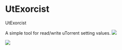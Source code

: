 # UtExorcist
UtExorcist

A simple tool for read/write uTorrent setting values.
![](http://192.243.125.218/images/ute/1.jpg)

![](http://192.243.125.218/images/ute/2.jpg)
